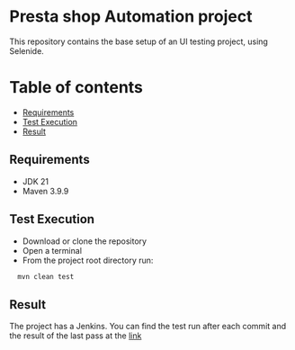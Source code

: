 # Presta shop Automation project

This repository contains the base setup of an UI testing project, using Selenide.

Table of contents
=================
* [Requirements](#requirements)
* [Test Execution](#test-execution)
* [Result](#result)

## Requirements
- JDK 21
- Maven 3.9.9

## Test Execution

- Download or clone the repository
- Open a terminal
- From the project root directory run:
```bash
  mvn clean test
```

## Result

The project has a Jenkins. You can find the test run after each commit and the result of the last pass at the [link](http://10.14.40.55:52874/index.html)